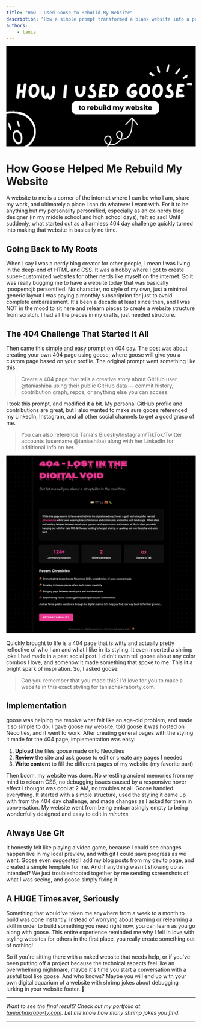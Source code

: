 ```yaml
---
title: "How I Used Goose to Rebuild My Website"
description: "How a simple prompt transformed a blank website into a personal portfolio"
authors: 
    - tania
---
```


![goose Website Banner](goose_website_banner.png)

# How Goose Helped Me Rebuild My Website

A website to me is a corner of the internet where I can be who I am, share my work, and ultimately a place I can do whatever I want with. For it to be anything but my personality personified, especially as an ex-nerdy blog designer (in my middle school and high school days), felt so sad! Until suddenly, what started out as a harmless 404 day challenge quickly turned into making that website in basically no time.

## Going Back to My Roots

When I say I was a nerdy blog creator for other people, I mean I was living in the deep-end of HTML and CSS. It was a hobby where I got to create super-customized websites for other nerds like myself on the internet. So it was really bugging me to have a website today that was basically :poopemoji: personified. No character, no style of my own, just a minimal generic layout I was paying a monthly subscription for just to avoid complete embarassment. It's been a decade at least since then, and I was NOT in the mood to sit here and relearn pieces to create a website structure from scratch. I had all the pieces in my drafts, just needed structure.

## The 404 Challenge That Started It All

Then came this [simple and easy prompt on 404 day](https://www.linkedin.com/posts/block-opensource_happy-404-day-we-used-goose-to-generate-activity-7313972103613939713-GF1T/). The post was about creating your own 404 page using goose, where goose will give you a custom page based on your profile. The original prompt went something like this:

> Create a 404 page that tells a creative story about GitHub user @taniashiba using their public GitHub data — commit history, contribution graph, repos, or anything else you can access.

I took this prompt, and modified it a bit. My personal GitHub profile and contributions are great, but I also wanted to make sure goose referenced my LinkedIn, Instagram, and all other social channels to get a good grasp of me.

> You can also reference Tania's Bluesky/Instagram/TikTok/Twitter accounts (username @taniashiba) along with her LinkedIn for additional info on her.

![404 page](404page.png)

Quickly brought to life is a 404 page that is witty and actually pretty reflective of who I am and what I like in its styling. It even inserted a shrimp joke I had made in a past social post. I didn't even tell goose about any color combos I love, and somehow it made something that spoke to me. This lit a bright spark of inspiration. So, I asked goose:

> Can you remember that you made this? I'd love for you to make a website in this exact styling for taniachakraborty.com.

## Implementation

goose was helping me resolve what felt like an age-old problem, and made it so simple to do. I gave goose my website, told goose it was hosted on Neocities, and it went to work. After creating general pages with the styling it made for the 404 page, implementation was easy:

1. **Upload** the files goose made onto Neocities
2. **Review** the site and ask goose to edit or create any pages I needed
3. **Write content** to fill the different pages of my website (my favorite part)

Then boom, my website was done. No wrestling ancient memories from my mind to relearn CSS, no debugging issues caused by a responsive hover effect I thought was cool at 2 AM, no troubles at all. Goose handled everything. It started with a simple structure, used the styling it came up with from the 404 day challenge, and made changes as I asked for them in conversation. My website went from being embarrasingly empty to being wonderfully designed and easy to edit in *minutes*.

## Always Use Git

It honestly felt like playing a video game, because I could see changes happen live in my local preview, and with git I could save progress as we went. Goose even suggested I add my blog posts from my dev.to page, and created a simple template for me. And if anything wasn't showing up as intended? We just troubleshooted together by me sending screenshots of what I was seeing, and goose simply fixing it.

## A HUGE Timesaver, Seriously

Something that would've taken me anywhere from a week to a month to build was done instantly. Instead of worrying about learning or relearning a skill in order to build something you need right now, you can learn as you go along with goose. This entire experience reminded me why I fell in love with styling websites for others in the first place, you really create something out of nothing!

So if you're sitting there with a naked website that needs help, or if you've been putting off a project because the technical aspects feel like an overwhelming nightmare, maybe it's time you start a conversation with a useful tool like goose. And who knows? Maybe you will end up with your own digital aquarium of a website with shrimp jokes about debugging lurking in your website footer. 🦐

---

*Want to see the final result? Check out my portfolio at [taniachakraborty.com](https://taniachakraborty.com). Let me know how many shrimp jokes you find.*

---

<head>
  <meta property="og:title" content="How Goose Helped Me Rebuild My Website" />
  <meta property="og:type" content="article" />
  <meta property="og:url" content="https://block.github.io/goose/blog/2025/08/14/how-goose-rebuilt-my-website" />
  <meta property="og:description" content="How a simple prompt transformed a blank website into a personal portfolio" />
  <meta property="og:image" content="https://block.github.io/goose/assets/images/goose_website_banner.jpg" />
  <meta name="twitter:card" content="summary_large_image" />
  <meta property="twitter:domain" content="block.github.io/goose" />
  <meta name="twitter:title" content="How Goose Helped Me Rebuild My Website" />
  <meta name="twitter:description" content="How a simple prompt transformed a blank website into a personal portfolio" />
  <meta name="twitter:image" content="https://block.github.io/goose/assets/images/goose_website_banner.jpg" />
</head>
